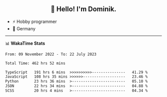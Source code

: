 <h2 align="center">👋 Hello! I'm Dominik.</h2>

- ⚡ Hobby programmer
- 📍 Germany

---
📊 **WakaTime Stats**
<!--START_SECTION:waka-->

```txt
From: 09 November 2022 - To: 22 July 2023

Total Time: 462 hrs 52 mins

TypeScript   191 hrs 6 mins  >>>>>>>>>>---------------   41.29 %
JavaScript   108 hrs 35 mins >>>>>>-------------------   23.46 %
Python       23 hrs 36 mins  >------------------------   05.10 %
JSON         22 hrs 34 mins  >------------------------   04.88 %
SCSS         20 hrs 4 mins   >------------------------   04.34 %
```

<!--END_SECTION:waka-->
